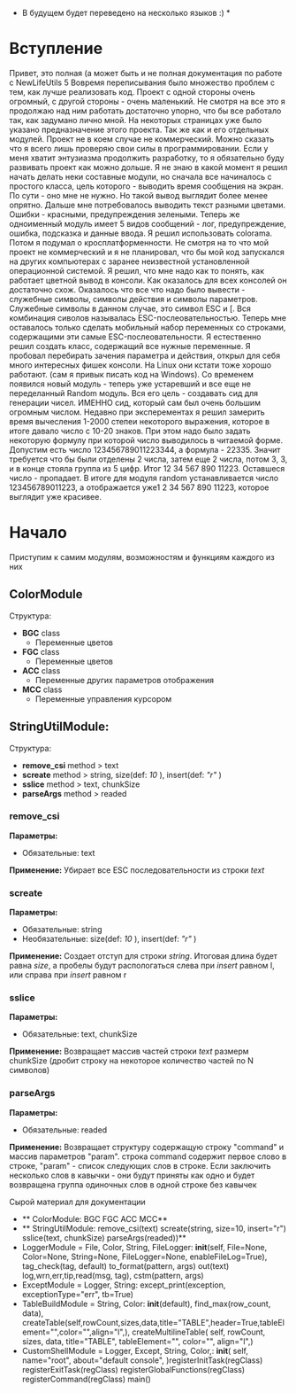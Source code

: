 * В будущем будет переведено на несколько языков :) *
# Вступление
Привет, это полная (а может быть и не полная документация по работе с NewLifeUtils 5
Вовремя переписывания было множество проблем с тем, как лучше реализовать код. Проект с одной стороны очень огромный, с другой стороны - очень маленький. Не смотря на все это я продолжаю над ним работать достаточно упорно, что бы все работало так, как задумано лично мной. На некоторых страницах уже было указано предназначение этого проекта. Так же как и его отдельных модулей. Проект не в коем случае не коммерческий. Можно сказать что я всего лишь проверяю свои силы в программировании. Если у меня хватит энтузиазма продолжить разработку, то я обязательно буду развивать проект как можно дольше. Я не знаю в какой момент я решил начать делать неки составные модули, но сначала все начиналось с простого класса, цель которого - выводить время сообщения на экран. По сути - оно мне не нужно. Но такой вывод выглядит более менее опрятно. Дальше мне потребовалось выводить текст разными цветами. Ошибки - красными, предупреждения зелеными. Теперь же одноименный модуль имеет 5 видов сообщений - лог, предупреждение, ошибка, подсказка и данные ввода. Я решил использовать colorama. Потом я подумал о кросплатформенности. Не смотря на то что мой проект не коммерческий и я не планировал, что бы мой код запускался на других компьютерах с заранее неизвестной установленной операционной системой. Я решил, что мне надо как то понять, как работает цветной вывод в консоли. Как оказалось для всех консолей он достаточно схож. Оказалось что все что надо было вывести - служебные символы, символы действия и символы параметров. Служебные символы в данном случае, это символ ESC и \[. Вся комбинация сиволов называлась ESC-послеовательностью. Теперь мне оставалось только сделать мобильный набор переменных со строками, содержащими эти самые ESC-послеовательности. Я естественно решил создать класс, содержащий все нужные переменные. Я пробовал перебирать зачения параметра и действия, открыл для себя много интересных фишек консоли. На Linux они кстати тоже хорошо работают. (сам я привык писать код на Windows). Со временем появился новый модуль - теперь уже устаревший и все еще не переделанный Random модуль. Вся его цель - создавать сид для генерации чисел. ИМЕННО сид, который сам был очень большим огромным числом. Недавно при эксперементах я решил замерить время вычесления 1-2000 степеи некоторого выражения, которое в итоге давало число с 10-20 знаков. При этом надо было задать некоторую формулу при которой число выводилось в читаемой форме. Допустим есть число 123456789011223344, а формула - 22335. Значит требуется что бы были отделены 2 числа, затем еще 2 числа, потом 3, 3, и в конце стояла группа из 5 цифр. Итог 12 34 567 890 11223. Оставшеся число - пропадает. В итоге для модуля random устанавливается число  123456789011223, а отображается уже1 2 34 567 890 11223, которое выглядит уже красивее.

# Начало
Приступим к самим модулям, возможностям и функциям каждого из них

## ColorModule
Структура:
- **BGC** class
	- Переменные цветов
- **FGC** class
	- Переменные цветов
- **ACC** class
	- Переменные других параметров отображения
- **MCC** class
	- Переменные управления курсором
	
## StringUtilModule: 
Структура:
- **remove_csi** method > text 
- **screate** method > string, size(def: *10* ), insert(def: *"r"* )
- **sslice** method > text, chunkSize
- **parseArgs** method > readed

### remove_csi
**Параметры:**
- Обязательные: text

**Применение:**
Убирает все ESC последовательности из строки _text_

### screate 
**Параметры:**
- Обязательные: string
- Необязательные: size(def: *10* ), insert(def: *"r"* )

**Применение:**
Создает отступ для строки _string_. Итоговая длина будет равна _size_, а пробелы будут распологаться слева при _insert_ равном l, или справа при _insert_ равном r

### sslice 
**Параметры:**
- Обязательные: text, chunkSize

**Применение:**
Возвращает массив частей строки _text_ размерм chunkSize (дробит строку на некоторое количество частей по N символов)

### parseArgs
**Параметры:**
- Обязательные: readed

**Применение:**
Возвращает структуру содержащую строку "command" и массив параметров "param".  строка command содержит первое слово в строке, "param" - список следующих слов в строке. Если заключить несколько слов в кавычки - они будут приняты как одно и будет возвращена группа одиночных слов в одной строке без кавычек


Сырой материал для документации
- ** 	ColorModule: BGC FGC ACC MCC**
- **  	StringUtilModule: remove_csi(text) screate(string, size=10, insert="r") sslice(text, chunkSize) parseArgs(readed))**
- 	LoggerModule =  File, Color, String, FileLogger: __init__(self, File=None, Color=None, String=None, FileLogger=None, enableFileLog=True), tag_check(tag, default) to_format(pattern, args) out(text) log,wrn,err,tip,read(msg, tag), cstm(pattern, args)
- 	ExceptModule = Logger, String:  except_print(exception, exceptionType="err", tb=True)
- 	TableBuildModule = String, Color: __init__(default), find_max(row_count, data), createTable(self,rowCount,sizes,data,title="TABLE",header=True,tableElement="",color="",align="l",), createMultilineTable( self, rowCount, sizes, data, title="TABLE", tableElement="", color="", align="l",)
- 	CustomShellModule = Logger, Except, String, Color,:  __init__( self, name="root", about="default console", )registerInitTask(regClass) registerExitTask(regClass) registerGlobalFunctions(regClass) registerCommand(regClass) main()